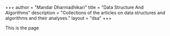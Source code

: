 +++
author = "Mandar Dharmadhikari"
title = "Data Structure And Algorithms"
description = "Collections of the articles on data structures and algorithms and their analyses."
layout = "dsa"
+++

This is the page